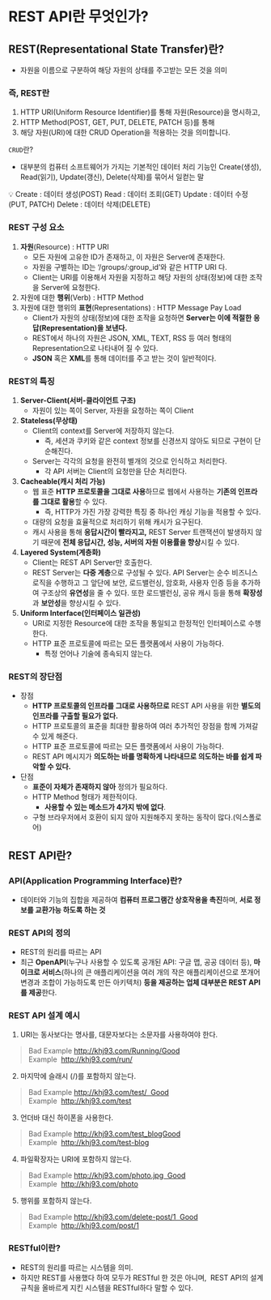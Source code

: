 # REST API란 무엇인가?

## REST(Representational State Transfer)란?

- 자원을 이름으로 구분하여 해당 자원의 상태를 주고받는 모든 것을 의미

### **즉, REST란**

1. HTTP URI(Uniform Resource Identifier)를 통해 자원(Resource)을 명시하고,
2. HTTP Method(POST, GET, PUT, DELETE, PATCH 등)를 통해
3. 해당 자원(URI)에 대한 CRUD Operation을 적용하는 것을 의미합니다.

`CRUD`란?

- 대부분의 컴퓨터 소프트웨어가 가지는 기본적인 데이터 처리 기능인 Create(생성), Read(읽기), Update(갱신), Delete(삭제)를 묶어서 일컫는 말

<aside>
💡 Create : 데이터 생성(POST)
Read : 데이터 조회(GET)
Update : 데이터 수정(PUT, PATCH)
Delete : 데이터 삭제(DELETE)

</aside>

### REST 구성 요소

1. **자원**(Resource) : HTTP URI
    - 모든 자원에 고유한 ID가 존재하고, 이 자원은 Server에 존재한다.
    - 자원을 구별하는 ID는 ‘/groups/:group_id’와 같은 HTTP URI 다.
    - Client는 URI를 이용해서 자원을 지정하고 해당 자원의 상태(정보)에 대한 조작을 Server에 요청한다.
2. 자원에 대한 **행위**(Verb) : HTTP Method
3. 자원에 대한 행위의 **표현**(Representations) : HTTP Message Pay Load
    - Client가 자원의 상태(정보)에 대한 조작을 요청하면 **Server는 이에 적절한 응답(Representation)을 보낸다.**
    - REST에서 하나의 자원은 JSON, XML, TEXT, RSS 등 여러 형태의 Representation으로 나타내어 질 수 있다.
    - **JSON** 혹은 **XML**를 통해 데이터를 주고 받는 것이 일반적이다.

### REST의 특징

1. **Server-Client(서버-클라이언트 구조)**
    - 자원이 있는 쪽이 Server, 자원을 요청하는 쪽이 Client
2. **Stateless(무상태)**
    - Client의 context를 Server에 저장하지 않는다.
        - 즉, 세션과 쿠키와 같은 context 정보를 신경쓰지 않아도 되므로 구현이 단순해진다.
    - Server는 각각의 요청을 완전히 별개의 것으로 인식하고 처리한다.
        - 각 API 서버는 Client의 요청만을 단순 처리한다.
3. **Cacheable(캐시 처리 가능)**
    - 웹 표준 **HTTP 프로토콜을 그대로 사용**하므로 웹에서 사용하는 **기존의 인프라를 그대로 활용**할 수 있다.
        - 즉, HTTP가 가진 가장 강력한 특징 중 하나인 캐싱 기능을 적용할 수 있다.
    - 대량의 요청을 효율적으로 처리하기 위해 캐시가 요구된다.
    - 캐시 사용을 통해 **응답시간이 빨라지고,** REST Server 트랜잭션이 발생하지 않기 때문에 **전체 응답시간, 성능, 서버의 자원 이용률을 향상**시킬 수 있다.
4. **Layered System(계층화)**
    - Client는 REST API Server만 호출한다.
    - REST Server는 **다중 계층**으로 구성될 수 있다.
    API Server는 순수 비즈니스 로직을 수행하고 그 앞단에 보안, 로드밸런싱, 암호화, 사용자 인증 등을 추가하여 구조상의 **유연성**을 줄 수 있다.
    또한 로드밸런싱, 공유 캐시 등을 통해 **확장성**과 **보안성**을 향상시킬 수 있다.
5. **Uniform Interface(인터페이스 일관성)**
    - URI로 지정한 Resource에 대한 조작을 통일되고 한정적인 인터페이스로 수행한다.
    - HTTP 표준 프로토콜에 따르는 모든 플랫폼에서 사용이 가능하다.
        - 특정 언어나 기술에 종속되지 않는다.

### REST의 장단점

- 장점
    - **HTTP 프로토콜의 인프라를 그대로 사용하므로** REST API 사용을 위한 **별도의 인프라를 구출할 필요가 없다.**
    - HTTP 프로토콜의 표준을 최대한 활용하여 여러 추가적인 장점을 함께 가져갈 수 있게 해준다.
    - HTTP 표준 프로토콜에 따르는 모든 플랫폼에서 사용이 가능하다.
    - REST API 메시지가 **의도하는 바를 명확하게 나타내므로 의도하는 바를 쉽게 파악할 수 있다.**
- 단점
    - **표준이 자체가 존재하지 않아** 정의가 필요하다.
    - HTTP Method 형태가 제한적이다.
        - **사용할 수 있는 메소드가 4가지 밖에 없다**.
    - 구형 브라우저에서 호환이 되지 않아 지원해주지 못하는 동작이 많다.(익스폴로어)

## REST API란?

### API(Application Programming Interface)란?

- 데이터와 기능의 집합을 제공하여 **컴퓨터 프로그램간 상호작용을 촉진**하며, **서로 정보를 교환가능 하도록 하는 것**

### REST API의 정의

- REST의 원리를 따르는 API
- 최근 **OpenAPI**(누구나 사용할 수 있도록 공개된 API: 구글 맵, 공공 데이터 등), **마이크로 서비스**(하나의 큰 애플리케이션을 여러 개의 작은 애플리케이션으로 쪼개어 변경과 조합이 가능하도록 만든 아키텍처) **등을 제공하는 업체 대부분은 REST API를 제공**한다.

### **REST API 설계 예시**

1. URI는 동사보다는 명사를, 대문자보다는 소문자를 사용하여야 한다.

> Bad Example http://khj93.com/Running/Good Example  http://khj93.com/run/
> 

2. 마지막에 슬래시 (/)를 포함하지 않는다.

> Bad Example http://khj93.com/test/  Good Example  http://khj93.com/test
> 

3. 언더바 대신 하이폰을 사용한다.

> Bad Example http://khj93.com/test_blogGood Example  http://khj93.com/test-blog
> 

4. 파일확장자는 URI에 포함하지 않는다.

> Bad Example http://khj93.com/photo.jpg  Good Example  http://khj93.com/photo
> 

5. 행위를 포함하지 않는다.

> Bad Example http://khj93.com/delete-post/1  Good Example  http://khj93.com/post/1
> 

### RESTful이란?

- REST의 원리를 따르는 시스템을 의미.
- 하지만 REST를 사용했다 하여 모두가 RESTful 한 것은 아니며,  REST API의 설계 규칙을 올바르게 지킨 시스템을 RESTful하다 말할 수 있다.